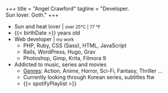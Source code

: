 +++
title = "Angel Crawford"
tagline = "Developer. <br />Sun lover. Goth."
+++

* Sun and heat lover | <small>over 25°C | 77 °F</small>
* {{< birthDate >}} years old
* Web developer | <small><span style="color: darkred;"><i class="fas fa-heart"></i></span> my work</small>
  * PHP, Ruby, CSS (Sass), HTML, JavaScript
  * Rails, WordPress, Hugo, Grav
  * Photoshop, Gimp, Krita, Filmora 9
* Addicted to music, series and movies
  * [Genres](genres "Genres list"): Action, Anime, Horror, Sci-Fi, Fantasy, Thriller ...
  * Currently looking through Korean series, subtitles ftw
  * {{< spotifyPlaylist >}}
